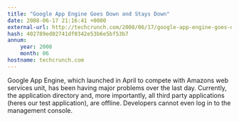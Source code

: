 ```yaml
---
title: "Google App Engine Goes Down and Stays Down"
date: 2008-06-17 21:16:41 +0000
external-url: http://techcrunch.com/2008/06/17/google-app-engine-goes-down-and-stays-down/
hash: 402789ed02741df0342e53b6e5bf53b7
annum:
    year: 2008
    month: 06
hostname: techcrunch.com
---
```


Google App Engine, which launched in April to compete with Amazons web services unit, has been having major problems over the last day. Currently, the application directory and, more importantly, all third party applications (heres our test application), are offline. Developers cannot even log in to the management console.
